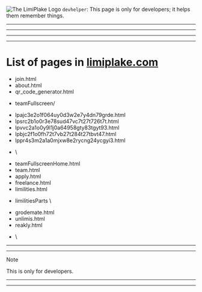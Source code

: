 ![The LimiPlake Logo](https://www.limiplake.com/limiplake.ico) `devhelper`: This page is only for developers; it helps them remember things.



***
***
***
***

# List of pages in [limiplake.com](https://www.limiplake.com)


- join.html
- about.html
- qr_code_generator.html
* teamFullscreen/
+ lpajc3e2o1f064uy0d3w2e7y4dn79grde.html
+ lpsrc2b1o0r3e78sud47vc7t27t726t7t.html
+ lpvvc2a1o0y9l1j0a64958gty83tgyt93.html
+ lpbjc2f1o0fh72t7vb27t284t27tbvt47.html
+ lppr4s3m2a1a0mjxw8e2rycng24ycgyi3.html
* \\
- teamFullscreenHome.html
- team.html
- apply.html
- freelance.html
- limilities.html
* limilitiesParts \
+ grodemate.html
+ unlimis.html
+ reakly.html
* \\

***
***

> [!NOTE]
>
> This is only for developers.

***
***

